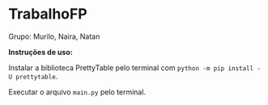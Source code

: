# TrabalhoFP

Grupo: Murilo, Naira, Natan

**Instruções de uso:**
 
 
Instalar a biblioteca PrettyTable pelo terminal com ``python -m pip install -U prettytable``.

Executar o arquivo ``main.py`` pelo terminal.
